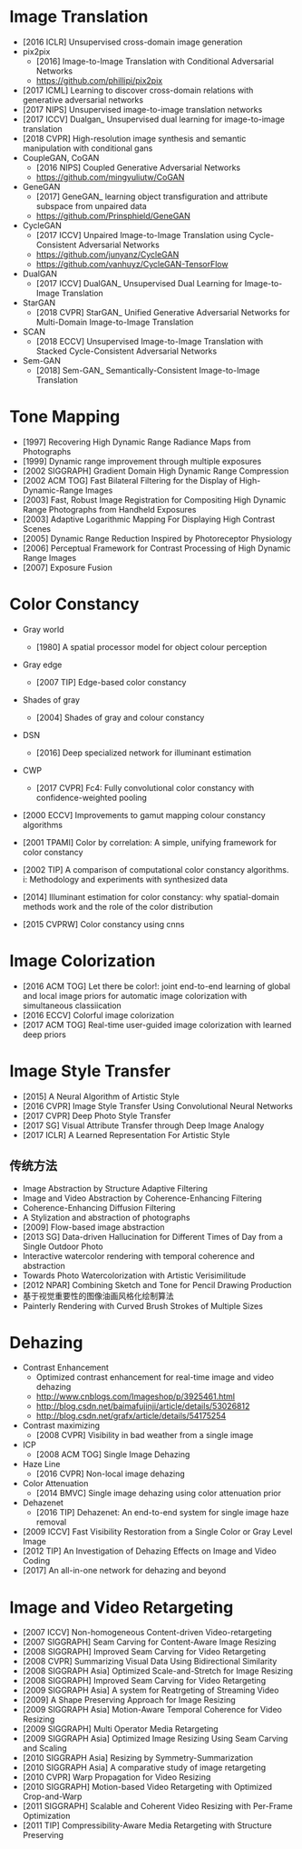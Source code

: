# Image Translation
- [2016 ICLR] Unsupervised cross-domain image generation
- pix2pix
    - [2016] Image-to-Image Translation with Conditional Adversarial Networks
    - https://github.com/phillipi/pix2pix
- [2017 ICML] Learning to discover cross-domain relations with generative adversarial networks
- [2017 NIPS] Unsupervised image-to-image translation networks
- [2017 ICCV] Dualgan_ Unsupervised dual learning for image-to-image translation
- [2018 CVPR] High-resolution image synthesis and semantic manipulation with conditional gans
- CoupleGAN, CoGAN
    - [2016 NIPS] Coupled Generative Adversarial Networks
    - https://github.com/mingyuliutw/CoGAN
- GeneGAN
    - [2017] GeneGAN_ learning object transfiguration and attribute subspace from unpaired data
    - https://github.com/Prinsphield/GeneGAN
- CycleGAN
    - [2017 ICCV] Unpaired Image-to-Image Translation using Cycle-Consistent Adversarial Networks
    - https://github.com/junyanz/CycleGAN
    - https://github.com/vanhuyz/CycleGAN-TensorFlow
- DualGAN
    - [2017 ICCV] DualGAN_ Unsupervised Dual Learning for Image-to-Image Translation
- StarGAN
    - [2018 CVPR] StarGAN_ Unified Generative Adversarial Networks for Multi-Domain Image-to-Image Translation
- SCAN
    - [2018 ECCV] Unsupervised Image-to-Image Translation with Stacked Cycle-Consistent Adversarial Networks
- Sem-GAN
    - [2018] Sem-GAN_ Semantically-Consistent Image-to-Image Translation
    
    
# Tone Mapping
- [1997] Recovering High Dynamic Range Radiance Maps from Photographs
- [1999] Dynamic range improvement through multiple exposures
- [2002 SIGGRAPH] Gradient Domain High Dynamic Range Compression
- [2002 ACM TOG] Fast Bilateral Filtering for the Display of High-Dynamic-Range Images
- [2003] Fast, Robust Image Registration for Compositing High Dynamic Range Photographs from Handheld Exposures
- [2003] Adaptive Logarithmic Mapping For Displaying High Contrast Scenes
- [2005] Dynamic Range Reduction Inspired by Photoreceptor Physiology
- [2006] Perceptual Framework for Contrast Processing of High Dynamic Range Images
- [2007] Exposure Fusion


# Color Constancy
- Gray world
    - [1980] A spatial processor model for object colour perception
- Gray edge
    - [2007 TIP] Edge-based color constancy
- Shades of gray
    - [2004] Shades of gray and colour constancy
- DSN
    - [2016] Deep specialized network for illuminant estimation
- CWP
    - [2017 CVPR] Fc4: Fully convolutional color constancy with confidence-weighted pooling
    
- [2000 ECCV] Improvements to gamut mapping colour constancy algorithms
- [2001 TPAMI] Color by correlation: A simple, unifying framework for color constancy
- [2002 TIP] A comparison of computational color constancy algorithms. i: Methodology and experiments with synthesized data
- [2014] Illuminant estimation for color constancy: why spatial-domain methods work and the role of the color distribution
- [2015 CVPRW] Color constancy using cnns


# Image Colorization
- [2016 ACM TOG] Let there be color!: joint end-to-end learning of global and local image priors for automatic image colorization with simultaneous classiication
- [2016 ECCV] Colorful image colorization
- [2017 ACM TOG] Real-time user-guided image colorization with learned deep priors


# Image Style Transfer
- [2015] A Neural Algorithm of Artistic Style
- [2016 CVPR] Image Style Transfer Using Convolutional Neural Networks
- [2017 CVPR] Deep Photo Style Transfer
- [2017 SG] Visual Attribute Transfer through Deep Image Analogy
- [2017 ICLR] A Learned Representation For Artistic Style


## 传统方法
- Image Abstraction by Structure Adaptive Filtering
- Image and Video Abstraction by Coherence-Enhancing Filtering
- Coherence-Enhancing Diffusion Filtering
- A Stylization and abstraction of photographs
- [2009] Flow-based image abstraction
- [2013 SG] Data-driven Hallucination for Different Times of Day from a Single Outdoor Photo
- Interactive watercolor rendering with temporal coherence and abstraction
- Towards Photo Watercolorization with Artistic Verisimilitude
- [2012 NPAR] Combining Sketch and Tone for Pencil Drawing Production
- 基于视觉重要性的图像油画风格化绘制算法
- Painterly Rendering with Curved Brush Strokes of Multiple Sizes


# Dehazing
- Contrast Enhancement
    - Optimized contrast enhancement for real-time image and video dehazing
    - http://www.cnblogs.com/Imageshop/p/3925461.html
    - http://blog.csdn.net/baimafujinji/article/details/53026812
    - http://blog.csdn.net/grafx/article/details/54175254
- Contrast maximizing
    - [2008 CVPR] Visibility in bad weather from a single image
- ICP
    - [2008 ACM TOG] Single Image Dehazing
- Haze Line
    - [2016 CVPR] Non-local image dehazing
- Color Attenuation
    - [2014 BMVC] Single image dehazing using color attenuation prior
- Dehazenet
    - [2016 TIP] Dehazenet: An end-to-end system for single image haze removal
- [2009 ICCV] Fast Visibility Restoration from a Single Color or Gray Level Image
- [2012 TIP] An Investigation of Dehazing Effects on Image and Video Coding
- [2017] An all-in-one network for dehazing and beyond


# Image and Video Retargeting
- [2007 ICCV] Non-homogeneous Content-driven Video-retargeting
- [2007 SIGGRAPH] Seam Carving for Content-Aware Image Resizing
- [2008 SIGGRAPH] Improved Seam Carving for Video Retargeting 
- [2008 CVPR] Summarizing Visual Data Using Bidirectional Similarity
- [2008 SIGGRAPH Asia] Optimized Scale-and-Stretch for Image Resizing
- [2008 SIGGRAPH] Improved Seam Carving for Video Retargeting
- [2009 SIGGRAPH Asia] A system for Reatrgeting of Streaming Video
- [2009] A Shape Preserving Approach for Image Resizing 
- [2009 SIGGRAPH Asia] Motion-Aware Temporal Coherence for Video Resizing 
- [2009 SIGGRAPH] Multi Operator Media Retargeting
- [2009 SIGGRAPH Asia] Optimized Image Resizing Using Seam Carving and Scaling 
- [2010 SIGGRAPH Asia] Resizing by Symmetry-Summarization
- [2010 SIGGRAPH Asia] A comparative study of image retargeting
- [2010 CVPR] Warp Propagation for Video Resizing
- [2010 SIGGRAPH] Motion-based Video Retargeting with Optimized Crop-and-Warp
- [2011 SIGGRAPH] Scalable and Coherent Video Resizing with Per-Frame Optimization
- [2011 TIP] Compressibility-Aware Media Retargeting with Structure Preserving
